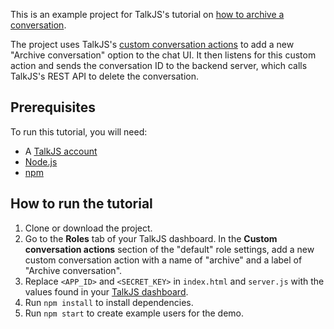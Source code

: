 This is an example project for TalkJS's tutorial on [how to archive a conversation]().

The project uses TalkJS's [custom conversation actions](https://talkjs.com/docs/Features/Customizations/Conversation_Actions/) to add a new "Archive conversation" option to the chat UI. It then listens for this custom action and sends the conversation ID to the backend server, which calls TalkJS's REST API to delete the conversation.

## Prerequisites

To run this tutorial, you will need:

- A [TalkJS account](https://talkjs.com/dashboard/login)
- [Node.js](https://nodejs.org/en)
- [npm](https://www.npmjs.com/)

## How to run the tutorial

1. Clone or download the project.
2. Go to the **Roles** tab of your TalkJS dashboard. In the **Custom conversation actions** section of the "default" role settings, add a new custom conversation action with a name of "archive" and a label of "Archive conversation".
3. Replace `<APP_ID>` and `<SECRET_KEY>` in `index.html` and `server.js` with the values found in your [TalkJS dashboard](https://talkjs.com/dashboard/login).
4. Run `npm install` to install dependencies.
5. Run `npm start` to create example users for the demo.
